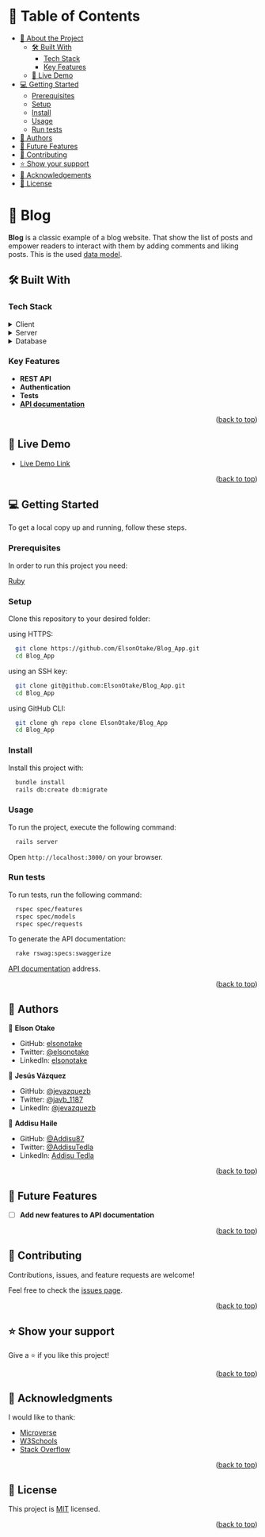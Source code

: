 <a name="readme-top"></a>

<!-- TABLE OF CONTENTS -->

# 📗 Table of Contents

- [📖 About the Project](#about-project)
  - [🛠 Built With](#built-with)
    - [Tech Stack](#tech-stack)
    - [Key Features](#key-features)
  - [🚀 Live Demo](#live-demo)
- [💻 Getting Started](#getting-started)
  - [Prerequisites](#prerequisites)
  - [Setup](#setup)
  - [Install](#install)
  - [Usage](#usage)
  - [Run tests](#run-tests)
- [👥 Authors](#authors)
- [🔭 Future Features](#future-features)
- [🤝 Contributing](#contributing)
- [⭐️ Show your support](#support)
- [🙏 Acknowledgements](#acknowledgements)
- [📝 License](#license)

<!-- PROJECT DESCRIPTION -->

# 📖 Blog <a name="about-project"></a>

**Blog** is a classic example of a blog website. That show the list of posts and empower readers to interact with them by adding comments and liking posts. This is the used [data model](./lib/assets/blog_app_erd.png).


## 🛠 Built With <a name="built-with"></a>

### Tech Stack <a name="tech-stack"></a>

<details>
  <summary>Client</summary>
  <ul>
    <li><a href="https://rubyonrails.org/">Ruby on Rails</a></li>
  </ul>
</details>

<details>
  <summary>Server</summary>
  <ul>
    <li><a href="https://rubygems.org/gems/devise/">Devise</a></li>
    <li><a href="https://jwt.io/">JWT</a></li>
    <li><a href="https://github.com/CanCanCommunity/cancancan">Cancancan</a></li>
    <li><a href="https://github.com/flyerhzm/bullet">Bullet</a></li>
    <li><a href="https://github.com/rspec/rspec-rails">RSpec Rails</a></li>
    <li><a href="https://github.com/teamcapybara/capybara">Capybara</a></li>
    <li><a href="https://github.com/thoughtbot/factory_bot">Factory Bot</a></li>
    <li><a href="https://github.com/rubocop/rubocop">Rubocop</a></li>
    <li><a href="https://stimulus.hotwired.dev/">Stimulus</a></li>
  </ul>
</details>

<details>
<summary>Database</summary>
  <ul>
    <li><a href="https://www.postgresql.org/">PostgreSQL</a></li>
  </ul>
</details>

<!-- Features -->

### Key Features <a name="key-features"></a>

- **REST API**
- **Authentication**
- **Tests**
- **[API documentation](https://swagger.io/solutions/api-documentation/)**

<p align="right">(<a href="#readme-top">back to top</a>)</p>

<!-- LIVE DEMO -->

## 🚀 Live Demo <a name="live-demo"></a>

- [Live Demo Link](https://elsonotake-blog-app.herokuapp.com/)

<p align="right">(<a href="#readme-top">back to top</a>)</p>

<!-- GETTING STARTED -->

## 💻 Getting Started <a name="getting-started"></a>

To get a local copy up and running, follow these steps.

### Prerequisites

In order to run this project you need:

[Ruby](https://www.ruby-lang.org/en/)

### Setup

Clone this repository to your desired folder:

using HTTPS:
```sh
  git clone https://github.com/ElsonOtake/Blog_App.git
  cd Blog_App
```

using an SSH key:
```sh
  git clone git@github.com:ElsonOtake/Blog_App.git
  cd Blog_App
```

using GitHub CLI:
```sh
  git clone gh repo clone ElsonOtake/Blog_App
  cd Blog_App
```

### Install

Install this project with:
```sh
  bundle install
  rails db:create db:migrate
```

### Usage

To run the project, execute the following command:

```sh
  rails server
```
Open `http://localhost:3000/` on your browser.

### Run tests

To run tests, run the following command:

```sh
  rspec spec/features
  rspec spec/models
  rspec spec/requests
```

To generate the API documentation:
```sh
  rake rswag:specs:swaggerize
```
[API documentation](http://localhost:3000/api-docs/index.html) address.

<p align="right">(<a href="#readme-top">back to top</a>)</p>

<!-- AUTHORS -->

## 👥 Authors <a name="authors"></a>

👤 **Elson Otake**

- GitHub: [elsonotake](https://github.com/elsonotake)
- Twitter: [@elsonotake](https://twitter.com/elsonotake)
- LinkedIn: [elsonotake](https://linkedin.com/in/elsonotake)

👤 **Jesús Vázquez**

- GitHub: [@jevazquezb](https://github.com/jevazquezb)
- Twitter: [@javb_1187](https://twitter.com/javb_1187)
- LinkedIn: [@jevazquezb](https://www.linkedin.com/in/jevazquezb)

👤 **Addisu Haile**

- GitHub: [@Addisu87](https://github.com/Addisu87)
- Twitter: [@AddisuTedla](https://twitter.com/AddisuTedla)
- LinkedIn: [Addisu Tedla](www.linkedin.com/in/addisu-tedla/)

<p align="right">(<a href="#readme-top">back to top</a>)</p>

<!-- FUTURE FEATURES -->

## 🔭 Future Features <a name="future-features"></a>

- [ ] **Add new features to API documentation**

<p align="right">(<a href="#readme-top">back to top</a>)</p>

<!-- CONTRIBUTING -->

## 🤝 Contributing <a name="contributing"></a>

Contributions, issues, and feature requests are welcome!

Feel free to check the [issues page](../../issues/).

<p align="right">(<a href="#readme-top">back to top</a>)</p>

<!-- SUPPORT -->

## ⭐️ Show your support <a name="support"></a>

Give a ⭐️ if you like this project!

<p align="right">(<a href="#readme-top">back to top</a>)</p>

<!-- ACKNOWLEDGEMENTS -->

## 🙏 Acknowledgments <a name="acknowledgements"></a>

I would like to thank:

- [Microverse](https://www.microverse.org/)
- [W3Schools](https://www.w3schools.com/)
- [Stack Overflow](https://stackoverflow.com/)

<p align="right">(<a href="#readme-top">back to top</a>)</p>

<!-- LICENSE -->

## 📝 License <a name="license"></a>

This project is [MIT](./MIT.md) licensed.

<p align="right">(<a href="#readme-top">back to top</a>)</p>
